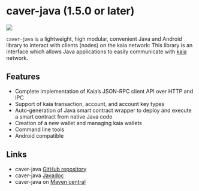 # caver-java (1.5.0 or later)

![](/img/references/kaiaXcaver-java.png)

`caver-java` is a lightweight, high modular, convenient Java and Android library to interact with clients \(nodes\) on the kaia network: This library is an interface which allows Java applications to easily communicate with [kaia](https://kaia.io) network.

## Features <a id="features"></a>

- Complete implementation of Kaia’s JSON-RPC client API over HTTP and IPC
- Support of kaia transaction, account, and account key types
- Auto-generation of Java smart contract wrapper to deploy and execute a smart contract from native Java code
- Creation of a new wallet and managing kaia wallets
- Command line tools
- Android compatible

## Links <a id="links"></a>

- caver-java [GitHub repository](https://github.com/kaiachain/caver-java)
- caver-java [Javadoc](https://javadoc.io/doc/com.klaytn.caver/core)
- caver-java on [Maven central](https://search.maven.org/artifact/com.klaytn.caver/core)
